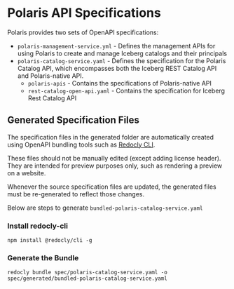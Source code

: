 # Polaris API Specifications
Polaris provides two sets of OpenAPI specifications:
- `polaris-management-service.yml` - Defines the management APIs for using Polaris to create and manage Iceberg catalogs and their principals
- `polaris-catalog-service.yaml` - Defines the specification for the Polaris Catalog API, which encompasses both the Iceberg REST Catalog API
   and Polaris-native API.
  - `polaris-apis` - Contains the specifications of Polaris-native API
  - `rest-catalog-open-api.yaml` - Contains the specification for Iceberg Rest Catalog API

## Generated Specification Files
The specification files in the generated folder are automatically created using OpenAPI bundling tools such as 
[Redocly CLI](https://github.com/Redocly/redocly-cli).

These files should not be manually edited (except adding license header). They are intended for preview purposes only, 
such as rendering a preview on a website.

Whenever the source specification files are updated, the generated files must be re-generated to reflect those changes.

Below are steps to generate `bundled-polaris-catalog-service.yaml`
### Install redocly-cli
```
npm install @redocly/cli -g
```

### Generate the Bundle
```
redocly bundle spec/polaris-catalog-service.yaml -o spec/generated/bundled-polaris-catalog-service.yaml
```


